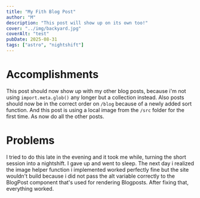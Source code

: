 ```yaml
---
title: "My Fith Blog Post"
author: "M"
description: "This post will show up on its own too!"
cover: "../img/backyard.jpg"
coverAlt: "test"
pubDate: 2025-08-31
tags: ["astro", "nightshift"]
---
```

# Accomplishments
This post should now show up with my other blog posts, because i'm not using `import.meta.glob()` any longer but a collection instead. Also posts should now be in the correct order on ``/blog`` because of a newly added sort function. And this post is using a local image from the ``/src`` folder for the first time. As now do all the other posts. 

# Problems
I tried to do this late in the evening and it took me while, turning the short session into a nightshift. I gave up and went to sleep. The next day i realized the image helper function i implemented worked perfectly fine but the site wouldn't build because i did not pass the alt variable correctly to the BlogPost component that's used for rendering Blogposts. After fixing that, everything worked.